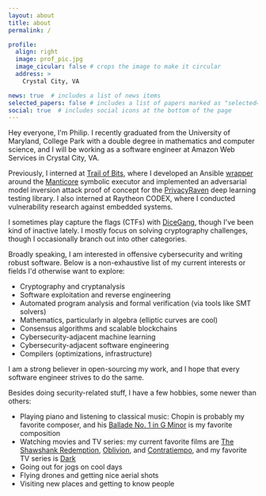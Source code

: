 ```yaml
---
layout: about
title: about
permalink: /

profile:
  align: right
  image: prof_pic.jpg
  image_cicular: false # crops the image to make it circular
  address: >
    Crystal City, VA

news: true  # includes a list of news items
selected_papers: false # includes a list of papers marked as "selected={true}"
social: true  # includes social icons at the bottom of the page
---
```


Hey everyone, I'm Philip.  I recently graduated from the University of Maryland, College Park with a double degree in mathematics and computer science, and I will be working as a software engineer at Amazon Web Services in Crystal City, VA.  

Previously, I interned at [Trail of Bits](https://www.trailofbits.com), where I developed an Ansible [wrapper](https://github.com/trailofbits/mc-ansible) around the [Manticore](https://github.com/trailofbits/manticore) symbolic executor and implemented an adversarial model inversion attack proof of concept for the [PrivacyRaven](https://github.com/trailofbits/PrivacyRaven) deep learning testing library.  I also interned at Raytheon CODEX, where I conducted vulnerability research against embedded systems.

I sometimes play capture the flags (CTFs) with [DiceGang](https://ctftime.org/team/109452/), though I've been kind of inactive lately.  I mostly focus on solving cryptography challenges, though I occasionally branch out into other categories.

Broadly speaking, I am interested in offensive cybersecurity and writing robust software.  Below is a non-exhaustive list of my current interests or fields I'd otherwise want to explore: 

* Cryptography and cryptanalysis
* Software exploitation and reverse engineering
* Automated program analysis and formal verification (via tools like SMT solvers)
* Mathematics, particularly in algebra (elliptic curves are cool)
* Consensus algorithms and scalable blockchains
* Cybersecurity-adjacent machine learning
* Cybersecurity-adjacent software engineering 
* Compilers (optimizations, infrastructure) 

I am a strong believer in open-sourcing my work, and I hope that every software engineer strives to do the same.

Besides doing security-related stuff, I have a few hobbies, some newer than others:

* Playing piano and listening to classical music: Chopin is probably my favorite composer, and his [Ballade No. 1 in G Minor](https://www.youtube.com/watch?v=nW5po_Z7YEs) is my favorite composition
* Watching movies and TV series: my current favorite films are [The Shawshank Redemption](https://www.imdb.com/title/tt0111161/), [Oblivion](https://www.imdb.com/title/tt1483013/), and [Contratiempo](https://www.imdb.com/title/tt4857264/), and my favorite TV series is [Dark](https://www.imdb.com/title/tt5753856/)
* Going out for jogs on cool days
* Flying drones and getting nice aerial shots
* Visiting new places and getting to know people
